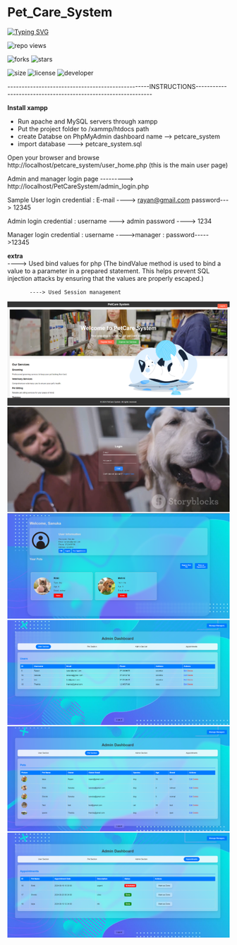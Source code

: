 # Pet_Care_System

[![Typing SVG](https://readme-typing-svg.demolab.com?font=Fira+Code&pause=1000&color=9304F7&width=435&lines=Pet+Care+System)](https://git.io/typing-svg)

![repo views](https://hits.seeyoufarm.com/api/count/incr/badge.svg?url=https%3A%2F%2Fgithub.com%2FVehanRajintha%2FPet_Care_System&count_bg=%2379C83D&title_bg=%23555555&icon=gitpod.svg&icon_color=%23E7E7E7&title=Views&edge_flat=false)


![forks](https://img.shields.io/github/forks/VehanRajintha/Pet_Care_System?label=Forks&style=social)
![stars](https://img.shields.io/github/stars/VehanRajintha/Pet_Care_System?style=social)

![size](https://img.shields.io/github/repo-size/VehanRajintha/Pet_Care_System?color=purple&label=Repo%20Size&style=plastic)
![license](https://img.shields.io/github/license/VehanRajintha/Pet_Care_System?color=purple&label=License&style=plastic)
![developer](https://img.shields.io/static/v1?label=Author&message=Vehan%20Rajintha&color=purple&style=plastic)


--------------------------------------------------INSTRUCTIONS--------------------------------------------------------------

**Install xampp**
- Run apache and MySQL servers through xampp
- Put the project folder to /xammp/htdocs path
- create Databse on PhpMyAdmin dashboard name --> petcare_system
- import database ---> petcare_system.sql

Open your browser and browse http://localhost/petcare_system/user_home.php (this is the main user page)
  
Admin and manager login page --------->  http://localhost/PetCareSystem/admin_login.php

Sample User login credential : E-mail ----> rayan@gmail.com
                               password---> 12345

Admin login credential       : username ---> admin
                               password ----> 1234

Manager login credential     : username ---->manager
                             : password----->12345



**extra**      
	   ----> Used bind values for php 
		(The bindValue method is used to bind a value to a parameter in a prepared statement. This helps prevent SQL injection   attacks by ensuring that the values are properly escaped.)
    
           ----> Used Session management 




![pic1](pic1.png)
![pic2](pic2.png)
![pic3](pic3.png)
![pic4](pic4.png)
![pic5](pic5.png)
![pic6](pic6.png)

